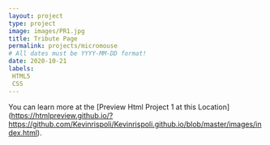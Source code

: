 ```yaml
---
layout: project
type: project
image: images/PR1.jpg
title: Tribute Page 
permalink: projects/micromouse
# All dates must be YYYY-MM-DD format!
date: 2020-10-21
labels:
 HTML5
 CSS
---
```


You can learn more at the [Preview Html Project 1 at this Location] (https://htmlpreview.github.io/?https://github.com/Kevinrispoli/Kevinrispoli.github.io/blob/master/images/index.html).




